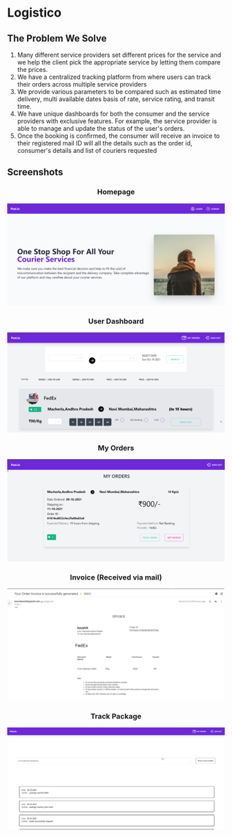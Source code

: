 # Logistico
## The Problem We Solve
1. Many different service providers set different prices for the service and we help the client pick the appropriate service by letting them compare the prices.
2. We have a centralized tracking platform from where users can track their orders across multiple service providers
3. We provide various parameters to be compared such as estimated time delivery, multi available dates basis of rate, service rating, and transit time.
4. We have unique dashboards for both the consumer and the service providers with exclusive features. For example, the service provider is able to manage and update the status of the user's orders.
5. Once the booking is confirmed, the consumer will receive an invoice to their registered mail ID will all the details such as the order id, consumer's details and list of couriers requested
## Screenshots
### <p align="center"><b>Homepage</b></p>
<div align="center">
  <img alt="Screenshot" src="pictures/hero.png" />
</div>

### <p align="center"><b>User Dashboard</b></p>

<div align="center">
  <img alt="Screenshot" src="pictures/dashboard.png" />
</div>

### <p align="center"><b>My Orders</b></p>

<div align="center">
  <img alt="Screenshot" src="pictures/myorder.png" />
</div>

### <p align="center"><b>Invoice (Received via mail)</b></p>

<div align="center">
  <img alt="Screenshot" src="pictures/invoice.png" />
</div>

### <p align="center"><b>Track Package</b></p>

<div align="center">
  <img alt="Screenshot" src="pictures/track.png" />
</div>
